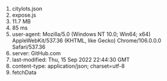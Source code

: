 1. citylots.json
2. expose.js
3. 11.7 MB
4. 85 ms
5. user-agent: Mozilla/5.0 (Windows NT 10.0; Win64; x64) AppleWebKit/537.36 (KHTML, like Gecko) Chrome/106.0.0.0 Safari/537.36
6. server: GitHub.com
7. last-modified: Thu, 15 Sep 2022 22:44:30 GMT
8. content-type: application/json; charset=utf-8
9. fetchData